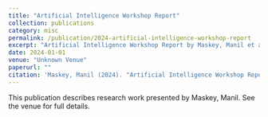```yaml
---
title: "Artificial Intelligence Workshop Report"
collection: publications
category: misc
permalink: /publication/2024-artificial-intelligence-workshop-report
excerpt: "Artificial Intelligence Workshop Report by Maskey, Manil et al."
date: 2024-01-01
venue: "Unknown Venue"
paperurl: ""
citation: 'Maskey, Manil (2024). "Artificial Intelligence Workshop Report." <i>Unknown Venue</i>.'
---
```


This publication describes research work presented by Maskey, Manil. See the venue for full details.
